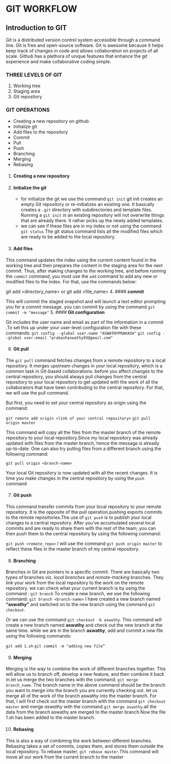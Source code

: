 # GIT WORKFLOW
## Introduction to GIT
Git is a distributed version control system accessible through a command line. Git is free and open-source software.
Git is awesome because it helps keep track of changes in code and allows collaboration on projects of all scale. Github has a plethora of unique features that enhance the git experience and make collaborative coding simple.
### THREE LEVELS OF GIT
1. Working tree
2. Staging area
3. Git repository

### GIT OPERATIONS
* Creating a new repository on github
* Initialize git
* Add files to the repository
* Commit 
* Pull
* Push
* Branching
* Merging
* Rebasing

1. #### **Creating a new repository**
2. #### **Initialize the git**   
    * for initialize the git we use the command `git init`
git init creates an empty Git repository or re-initializes an existing one. It basically creates a  `.git` directory with subdirectories and template files. Running a `git init` in an existing repository will not overwrite things that are already there. It rather picks up the newly added templates.
    * we can see if these files are in my index or not using the command `git status`
The  git status command lists all the modified files which are ready to be added to the local repository.
    
3. #### **Add files**

This command updates the index using the current content found in the working tree and then prepares the content in the staging area for the next commit.
Thus, after making changes to the working tree, and before running the `commit` command, you must use the `add` command to add any new or modified files to the index. For that, use the commands below:

git add <directory_name>
or
git add <file_name>
4. #### **commit**

This will commit the staged snapshot and will launch a text editor prompting you for a commit message.
you can commit by using the command `git commit -m "message"`
5. #### **Git configuration**

Git includes the user name and email as part of the information in a commit .To set this up under your user-level configuration file with these commands:
`git config --global user.name "ASWATHYPRAKASH"`
`git config --global user.email "prakashaswathy93@gmail.com"`

6. #### **Git pull**

The `git pull` command fetches changes from a remote repository to a local repository. It merges upstream changes in your local repository, which is a common task in Git-based collaborations.  before you affect changes to the central repository, you should always pull changes from the central repository to your local repository to get updated with the work of all the collaborators that have been contributing to the central repository. For that, we will use the pull command.

But first, you need to set your central repository as origin using the command:

`git remote add origin <link of your central repository>`
`git pull origin master`

This command will copy all the files from the master branch of the remote repository to your local repository.Since my local repository was already updated with files from the master branch, hence the message is already up-to-date.
One can also try pulling files from a different branch using the following command:

`git pull origin <branch-name>`

Your local Git repository is now updated with all the recent changes. It is time you make changes in the central repository by using the `push` command

7. #### **Git push**

This command transfer commits from your local repository to your remote repository. It is the opposite of the pull operation.pushing exports commits to the remote repositories.The use of  `git push` is to publish your local changes to a central repository. After you’ve accumulated several local commits and are ready to share them with the rest of the team, you can then push them to the central repository by using the following command:

`git push <remote_repo>`
I will use the command  `git push origin master` to reflect these files in the master branch of my central repository.

8. #### **Branching**

Branches in Git are pointers to a specific commit.
There are basically two types of branches viz. _local branches_ and _remote-tracking_ branches.
They link your work from the local repository to the work on the remote repository.
we can check what your current branch is by using the command :
`git branch`
To create a new branch, we use the following command:
`git branch <branch-name>`
 I have created a new branch named **“aswathy”** and switched on to the new branch using the command  `git checkout`.

Or we can use the command `git checkout -b aswathy`. This command will create a new branch named **aswathy** and check out the new branch at the same time.
while we are in the branch **aswathy**, add and commit a new file using the following commands:

`git add 1.sh`
`git commit -m "adding new file”`

9. #### **Merging**

Merging is the way to combine the work of different branches together. This will allow us to branch off, develop a new feature, and then combine it back in.let us merge the two branches with the command:
`git merge branch_name`.
The branch name in the above command should be the branch you want to merge into the branch you are currently checking out.
let us merge all of the work of the branch aswathy into the master branch. For that, I will first check out the master branch with the command  `git checkout master` and merge _aswathy_ with the command  `git merge aswathy`.all the data from the branch aswathy are merged to the master branch.Now the file 1.sh has been added to the master branch.

10. #### **Rebasing**

This is also a way of combining the work between different branches. Rebasing takes a set of commits, copies them, and stores them outside the local repository. To rebase master, 
`git rebase master`.This command will move all our work from the current branch to the master

